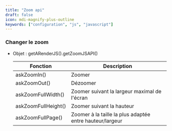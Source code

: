 ```yaml
---
title: "Zoom api"
draft: false
icon: mdi-magnify-plus-outline
keywords: ["configuration", "js", "javascript"]
---
```


### Changer le zoom

- Objet : getARenderJS().getZoomJSAPI()

    | Fonction            | Description                                              |
    | ------------------- | -------------------------------------------------------- |
    | askZoomIn()         | Zoomer                                                   |
    | askZoomOut()        | Dézoomer                                                 |
    | askZoomFullWidth()  | Zoomer suivant la largeur maximal de l'écran             |
    | askZoomFullHeight() | Zoomer suivant la hauteur                                |
    | askZoomFullPage()   | Zoomer à la taille la plus adaptée entre hauteur/largeur |